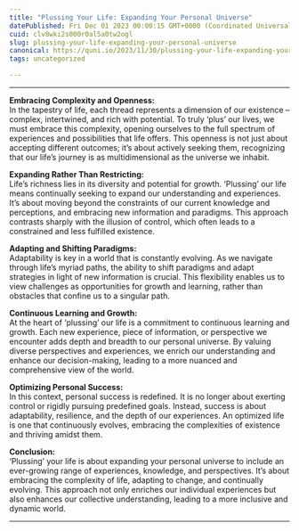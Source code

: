 ```yaml
---
title: "Plussing Your Life: Expanding Your Personal Universe"
datePublished: Fri Dec 01 2023 00:00:15 GMT+0000 (Coordinated Universal Time)
cuid: clv8wki2s000r0al5a0tw2ogl
slug: plussing-your-life-expanding-your-personal-universe
canonical: https://quni.io/2023/11/30/plussing-your-life-expanding-your-personal-universe/
tags: uncategorized

---
```


* * *

**Embracing Complexity and Openness:**  
In the tapestry of life, each thread represents a dimension of our existence – complex, intertwined, and rich with potential. To truly ‘plus’ our lives, we must embrace this complexity, opening ourselves to the full spectrum of experiences and possibilities that life offers. This openness is not just about accepting different outcomes; it’s about actively seeking them, recognizing that our life’s journey is as multidimensional as the universe we inhabit.

**Expanding Rather Than Restricting:**  
Life’s richness lies in its diversity and potential for growth. ‘Plussing’ our life means continually seeking to expand our understanding and experiences. It’s about moving beyond the constraints of our current knowledge and perceptions, and embracing new information and paradigms. This approach contrasts sharply with the illusion of control, which often leads to a constrained and less fulfilled existence.

**Adapting and Shifting Paradigms:**  
Adaptability is key in a world that is constantly evolving. As we navigate through life’s myriad paths, the ability to shift paradigms and adapt strategies in light of new information is crucial. This flexibility enables us to view challenges as opportunities for growth and learning, rather than obstacles that confine us to a singular path.

**Continuous Learning and Growth:**  
At the heart of ‘plussing’ our life is a commitment to continuous learning and growth. Each new experience, piece of information, or perspective we encounter adds depth and breadth to our personal universe. By valuing diverse perspectives and experiences, we enrich our understanding and enhance our decision-making, leading to a more nuanced and comprehensive view of the world.

**Optimizing Personal Success:**  
In this context, personal success is redefined. It is no longer about exerting control or rigidly pursuing predefined goals. Instead, success is about adaptability, resilience, and the depth of our experiences. An optimized life is one that continuously evolves, embracing the complexities of existence and thriving amidst them.

**Conclusion:**  
‘Plussing’ your life is about expanding your personal universe to include an ever-growing range of experiences, knowledge, and perspectives. It’s about embracing the complexity of life, adapting to change, and continually evolving. This approach not only enriches our individual experiences but also enhances our collective understanding, leading to a more inclusive and dynamic world.

* * *